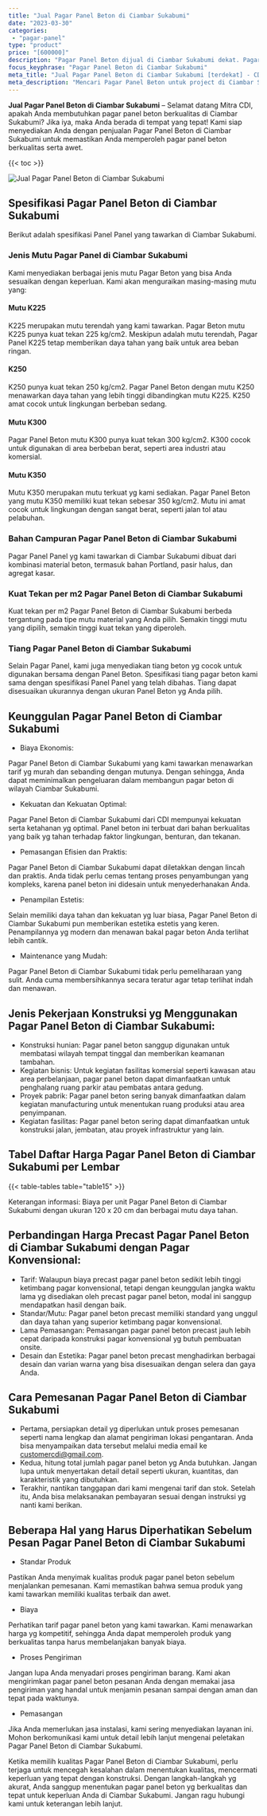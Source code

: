```yaml
---
title: "Jual Pagar Panel Beton di Ciambar Sukabumi"
date: "2023-03-30"
categories:
 - "pagar-panel"
type: "product"
price: "[600000]"
description: "Pagar Panel Beton dijual di Ciambar Sukabumi dekat. Pagar Panel Beton ini biasanya digunakan dalam project pembangunan sebagai pagar pengamanan yang kokoh dan awet. Silakan kontak kami untuk informasi lebih lanjut."
focus_keyphrase: "Pagar Panel Beton di Ciambar Sukabumi"
meta_title: "Jual Pagar Panel Beton di Ciambar Sukabumi [terdekat] - CDI"
meta_description: "Mencari Pagar Panel Beton untuk project di Ciambar Sukabumi? Kami menyediakan Pagar Panel Beton berkualitas untuk pembatas lahan. Dapatkan harga terbaik sekarang."
---
```


**Jual Pagar Panel Beton di Ciambar Sukabumi** – Selamat datang Mitra CDI, apakah Anda membutuhkan pagar panel beton berkualitas di Ciambar Sukabumi? Jika iya, maka Anda berada di tempat yang tepat! Kami siap menyediakan Anda dengan penjualan Pagar Panel Beton di Ciambar Sukabumi untuk memastikan Anda memperoleh pagar panel beton berkualitas serta awet.

{{< toc >}}

![Jual Pagar Panel Beton di Ciambar Sukabumi](/images/pagar-panel/pagar-panel-14.jpg)

## Spesifikasi Pagar Panel Beton di Ciambar Sukabumi

Berikut adalah spesifikasi Panel Panel yang tawarkan di Ciambar Sukabumi.

### Jenis Mutu Pagar Panel di Ciambar Sukabumi

Kami menyediakan berbagai jenis mutu Pagar Beton yang bisa Anda sesuaikan dengan keperluan. Kami akan menguraikan masing-masing mutu yang:

#### Mutu K225

K225 merupakan mutu terendah yang kami tawarkan. Pagar Beton mutu K225 punya kuat tekan 225 kg/cm2. Meskipun adalah mutu terendah, Pagar Panel K225 tetap memberikan daya tahan yang baik untuk area beban ringan.

#### K250

K250 punya kuat tekan 250 kg/cm2. Pagar Panel Beton dengan mutu K250 menawarkan daya tahan yang lebih tinggi dibandingkan mutu K225. K250 amat cocok untuk lingkungan berbeban sedang.

#### Mutu K300

Pagar Panel Beton mutu K300 punya kuat tekan 300 kg/cm2. K300 cocok untuk digunakan di area berbeban berat, seperti area industri atau komersial.

#### Mutu K350

Mutu K350 merupakan mutu terkuat yg kami sediakan. Pagar Panel Beton yang mutu K350 memiliki kuat tekan sebesar 350 kg/cm2. Mutu ini amat cocok untuk lingkungan dengan sangat berat, seperti jalan tol atau pelabuhan.

### Bahan Campuran Pagar Panel Beton di Ciambar Sukabumi

Pagar Panel Panel yg kami tawarkan di Ciambar Sukabumi dibuat dari kombinasi material beton, termasuk bahan Portland, pasir halus, dan agregat kasar.

### Kuat Tekan per m2 Pagar Panel Beton di Ciambar Sukabumi

Kuat tekan per m2 Pagar Panel Beton di Ciambar Sukabumi berbeda tergantung pada tipe mutu material yang Anda pilih. Semakin tinggi mutu yang dipilih, semakin tinggi kuat tekan yang diperoleh.

### Tiang Pagar Panel Beton di Ciambar Sukabumi

Selain Pagar Panel, kami juga menyediakan tiang beton yg cocok untuk digunakan bersama dengan Panel Beton. Spesifikasi tiang pagar beton kami sama dengan spesifikasi Panel Panel yang telah dibahas. Tiang dapat disesuaikan ukurannya dengan ukuran Panel Beton yg Anda pilih.

## Keunggulan Pagar Panel Beton di Ciambar Sukabumi

*   Biaya Ekonomis:

Pagar Panel Beton di Ciambar Sukabumi yang kami tawarkan menawarkan tarif yg murah dan sebanding dengan mutunya. Dengan sehingga, Anda dapat meminimalkan pengeluaran dalam membangun pagar beton di wilayah Ciambar Sukabumi.
*   Kekuatan dan Kekuatan Optimal:

Pagar Panel Beton di Ciambar Sukabumi dari CDI mempunyai kekuatan serta ketahanan yg optimal. Panel beton ini terbuat dari bahan berkualitas yang baik yg tahan terhadap faktor lingkungan, benturan, dan tekanan.
*   Pemasangan Efisien dan Praktis:

Pagar Panel Beton di Ciambar Sukabumi dapat diletakkan dengan lincah dan praktis. Anda tidak perlu cemas tentang proses penyambungan yang kompleks, karena panel beton ini didesain untuk menyederhanakan Anda.
*   Penampilan Estetis:

Selain memiliki daya tahan dan kekuatan yg luar biasa, Pagar Panel Beton di Ciambar Sukabumi pun memberikan estetika estetis yang keren. Penampilannya yg modern dan menawan bakal pagar beton Anda terlihat lebih cantik.
*   Maintenance yang Mudah:

Pagar Panel Beton di Ciambar Sukabumi tidak perlu pemeliharaan yang sulit. Anda cuma membersihkannya secara teratur agar tetap terlihat indah dan menawan.

## Jenis Pekerjaan Konstruksi yg Menggunakan Pagar Panel Beton di Ciambar Sukabumi:

*   Konstruksi hunian: Pagar panel beton sanggup digunakan untuk membatasi wilayah tempat tinggal dan memberikan keamanan tambahan.
*   Kegiatan bisnis: Untuk kegiatan fasilitas komersial seperti kawasan atau area perbelanjaan, pagar panel beton dapat dimanfaatkan untuk penghalang ruang parkir atau pembatas antara gedung.
*   Proyek pabrik: Pagar panel beton sering banyak dimanfaatkan dalam kegiatan manufacturing untuk menentukan ruang produksi atau area penyimpanan.
*   Kegiatan fasilitas: Pagar panel beton sering dapat dimanfaatkan untuk konstruksi jalan, jembatan, atau proyek infrastruktur yang lain.

## Tabel Daftar Harga Pagar Panel Beton di Ciambar Sukabumi per Lembar

{{< table-tables table="table15" >}}

Keterangan informasi: Biaya per unit Pagar Panel Beton di Ciambar Sukabumi dengan ukuran 120 x 20 cm dan berbagai mutu daya tahan.

## Perbandingan Harga Precast Pagar Panel Beton di Ciambar Sukabumi dengan Pagar Konvensional:

*   Tarif: Walaupun biaya precast pagar panel beton sedikit lebih tinggi ketimbang pagar konvensional, tetapi dengan keunggulan jangka waktu lama yg disediakan oleh precast pagar panel beton, modal ini sanggup mendapatkan hasil dengan baik.
*   Standar/Mutu: Pagar panel beton precast memiliki standard yang unggul dan daya tahan yang superior ketimbang pagar konvensional.
*   Lama Pemasangan: Pemasangan pagar panel beton precast jauh lebih cepat daripada konstruksi pagar konvensional yg butuh pembuatan onsite.
*   Desain dan Estetika: Pagar panel beton precast menghadirkan berbagai desain dan varian warna yang bisa disesuaikan dengan selera dan gaya Anda.

## Cara Pemesanan Pagar Panel Beton di Ciambar Sukabumi

*   Pertama, persiapkan detail yg diperlukan untuk proses pemesanan seperti nama lengkap dan alamat pengiriman lokasi pengantaran. Anda bisa menyampaikan data tersebut melalui media email ke customercdi@gmail.com.
*   Kedua, hitung total jumlah pagar panel beton yg Anda butuhkan. Jangan lupa untuk menyertakan detail detail seperti ukuran, kuantitas, dan karakteristik yang dibutuhkan.
*   Terakhir, nantikan tanggapan dari kami mengenai tarif dan stok. Setelah itu, Anda bisa melaksanakan pembayaran sesuai dengan instruksi yg nanti kami berikan.

## Beberapa Hal yang Harus Diperhatikan Sebelum Pesan Pagar Panel Beton di Ciambar Sukabumi

*   Standar Produk

Pastikan Anda menyimak kualitas produk pagar panel beton sebelum menjalankan pemesanan. Kami memastikan bahwa semua produk yang kami tawarkan memiliki kualitas terbaik dan awet.
*   Biaya

Perhatikan tarif pagar panel beton yang kami tawarkan. Kami menawarkan harga yg kompetitif, sehingga Anda dapat memperoleh produk yang berkualitas tanpa harus membelanjakan banyak biaya.
*   Proses Pengiriman

Jangan lupa Anda menyadari proses pengiriman barang. Kami akan mengirimkan pagar panel beton pesanan Anda dengan memakai jasa pengiriman yang handal untuk menjamin pesanan sampai dengan aman dan tepat pada waktunya.
*   Pemasangan

Jika Anda memerlukan jasa instalasi, kami sering menyediakan layanan ini. Mohon berkomunikasi kami untuk detail lebih lanjut mengenai peletakan Pagar Panel Beton di Ciambar Sukabumi.

Ketika memilih kualitas Pagar Panel Beton di Ciambar Sukabumi, perlu terjaga untuk mencegah kesalahan dalam menentukan kualitas, mencermati keperluan yang tepat dengan konstruksi. Dengan langkah-langkah yg akurat, Anda sanggup menentukan pagar panel beton yg berkualitas dan tepat untuk keperluan Anda di Ciambar Sukabumi. Jangan ragu hubungi kami untuk keterangan lebih lanjut.
